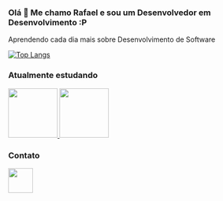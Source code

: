 ### Olá 👋 Me chamo Rafael e sou um Desenvolvedor em Desenvolvimento :P

Aprendendo cada dia mais sobre Desenvolvimento de Software

[![Top Langs](https://github-readme-stats.vercel.app/api/top-langs/?username=rafaDRF&layout=compact&hide=assembly)](https://github.com/anuraghazra/github-readme-stats)

### Atualmente estudando

<div>
  <a href="https://www.google.com/">
  <img src="https://cdn.jsdelivr.net/gh/devicons/devicon/icons/go/go-original-wordmark.svg" width = 100px />
  </a>
  <img src="https://cdn.jsdelivr.net/gh/devicons/devicon/icons/postgresql/postgresql-plain-wordmark.svg" width = 100px/>
<div/>

### Contato
<div>
  <a href="https://www.linkedin.com/in/rafael-dutra-71744a21a/" ><img src="https://cdn.jsdelivr.net/gh/devicons/devicon/icons/linkedin/linkedin-original.svg" width = 50px /><a/> 
<div/>

